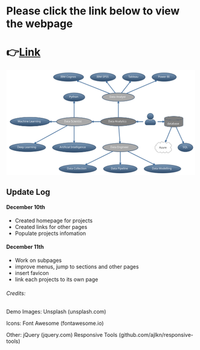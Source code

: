# Please click the link below to view the webpage

# 👉[Link](http://gaoqian310.github.io)


![What I do](./what_I%20_do.svg)

## Update Log

#### December 10th

- Created homepage for projects
- Created links for other pages
- Populate projects infomation

#### December 11th

- Work on subpages
- improve menus, jump to sections and other pages
- insert favicon
- link each projects to its own page



###### Credits:
Demo Images: 
Unsplash (unsplash.com)

Icons: 
Font Awesome (fontawesome.io) 

Other: 
jQuery (jquery.com) 
Responsive Tools (github.com/ajlkn/responsive-tools)
